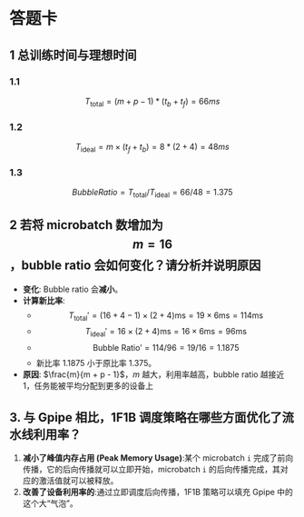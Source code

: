 # 答题卡

## 1 总训练时间与理想时间

### 1.1
$$T_{\text{total}}=(m + p - 1) * (t_b+t_f)=66ms$$

### 1.2
$$T_{\text{ideal}} = m \times (t_f + t_b)=8*(2+4)=48ms$$

### 1.3
$$Bubble Ratio = T_{\text{total}} / T_{\text{ideal}}=66/48=1.375$$

## 2 若将 microbatch 数增加为 $$m = 16$$，bubble ratio 会如何变化？请分析并说明原因
- **变化**: Bubble ratio 会**减小**。
- **计算新比率**:
    -   $$T_{\text{total}}' = (16 + 4 - 1) \times (2 + 4) \text{ms} = 19 \times 6 \text{ms} = 114 \text{ms}$$
    -   $$T_{\text{ideal}}' = 16 \times (2 + 4) \text{ms} = 16 \times 6 \text{ms} = 96 \text{ms}$$
    -   $$\text{Bubble Ratio}' = 114 / 96 = 19 / 16 = 1.1875$$
    -   新比率 1.1875 小于原比率 1.375。
- **原因**: 
$\frac{m}{m + p - 1}$，$m$ 越大，利用率越高，bubble ratio 越接近 1，任务能被平均分配到更多的设备上

## 3. 与 Gpipe 相比，1F1B 调度策略在哪些方面优化了流水线利用率？
1.  **减小了峰值内存占用 (Peak Memory Usage)**:某个 microbatch `i` 完成了前向传播，它的后向传播就可以立即开始，microbatch `i` 的后向传播完成，其对应的激活值就可以被释放。
2.  **改善了设备利用率的**:通过立即调度后向传播，1F1B 策略可以填充 Gpipe 中的这个大“气泡”。